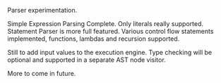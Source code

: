 Parser experimentation.

Simple Expression Parsing Complete. Only literals really supported.
Statement Parser is more full featured. Various control flow statements implemented, functions, lambdas and recursion supported.

Still to add input values to the execution engine.
Type checking will be optional and supported in a separate AST node visitor.

More to come in future.
